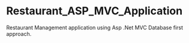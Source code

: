 # Restaurant_ASP_MVC_Application
Restaurant Management application using Asp .Net MVC Database first approach.
